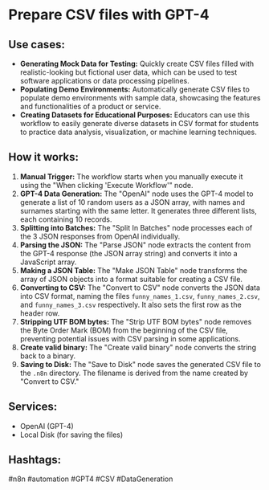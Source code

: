 # Prepare CSV files with GPT-4

## Use cases:

- **Generating Mock Data for Testing:** Quickly create CSV files filled with realistic-looking but fictional user data, which can be used to test software applications or data processing pipelines.
- **Populating Demo Environments:**  Automatically generate CSV files to populate demo environments with sample data, showcasing the features and functionalities of a product or service.
- **Creating Datasets for Educational Purposes:**  Educators can use this workflow to easily generate diverse datasets in CSV format for students to practice data analysis, visualization, or machine learning techniques.

## How it works:

1.  **Manual Trigger:** The workflow starts when you manually execute it using the "When clicking 'Execute Workflow'" node.
2.  **GPT-4 Data Generation:** The "OpenAI" node uses the GPT-4 model to generate a list of 10 random users as a JSON array, with names and surnames starting with the same letter. It generates three different lists, each containing 10 records.
3.  **Splitting into Batches:** The "Split In Batches" node processes each of the 3 JSON responses from OpenAI individually.
4.  **Parsing the JSON:** The "Parse JSON" node extracts the content from the GPT-4 response (the JSON array string) and converts it into a JavaScript array.
5.  **Making a JSON Table:** The "Make JSON Table" node transforms the array of JSON objects into a format suitable for creating a CSV file.
6.  **Converting to CSV:** The "Convert to CSV" node converts the JSON data into CSV format, naming the files `funny_names_1.csv`, `funny_names_2.csv`, and `funny_names_3.csv` respectively.  It also sets the first row as the header row.
7.  **Stripping UTF BOM bytes:** The "Strip UTF BOM bytes" node removes the Byte Order Mark (BOM) from the beginning of the CSV file, preventing potential issues with CSV parsing in some applications.
8.  **Create valid binary:** The "Create valid binary" node converts the string back to a binary.
9.  **Saving to Disk:** The "Save to Disk" node saves the generated CSV file to the `.n8n` directory. The filename is derived from the name created by "Convert to CSV."

## Services:

*   OpenAI (GPT-4)
*   Local Disk (for saving the files)

## Hashtags:

#n8n #automation #GPT4 #CSV #DataGeneration
